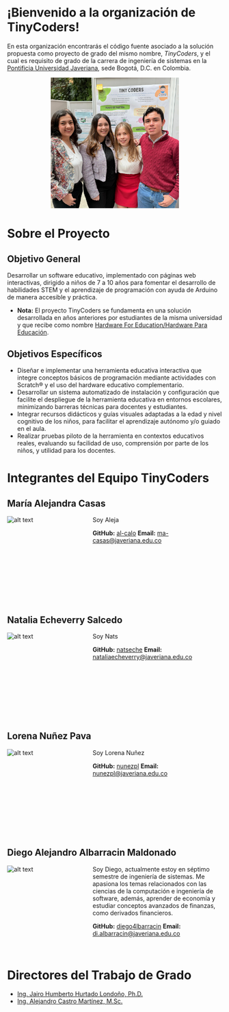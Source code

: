 # ¡Bienvenido a la organización de TinyCoders!
En esta organización encontrarás el código fuente asociado a la solución propuesta como proyecto de grado del mismo nombre, _TinyCoders_, y el cual es requisito de grado de la carrera de ingeniería de sistemas en la [Pontificia Universidad Javeriana](https://www.javeriana.edu.co/inicio), sede Bogotá, D.C. en Colombia. 

<div align="center">
  <img src="https://github.com/TinyCodersPUJ/.github/blob/main/profile/equipo.jpg?raw=true" alt="Equipo de TinyCoders" width=300/>
</div>

# Sobre el Proyecto
## Objetivo General
Desarrollar un software educativo, implementado con páginas web interactivas, dirigido a niños de 7 a 10 años para fomentar el desarrollo de habilidades STEM y el aprendizaje de programación con ayuda de Arduino de manera accesible y práctica. 
- **Nota:** El proyecto TinyCoders se fundamenta en una solución desarrollada en años anteriores por estudiantes de la misma universidad y que recibe como nombre [Hardware For Education/Hardware Para Educación](https://github.com/Hardware-For-Education).

## Objetivos Específicos 
- Diseñar e implementar una herramienta educativa interactiva que integre conceptos básicos de programación mediante actividades con Scratch® y el uso del hardware educativo complementario.
- Desarrollar un sistema automatizado de instalación y configuración que facilite el despliegue de la herramienta educativa en entornos escolares, minimizando barreras técnicas para docentes y estudiantes.
- Integrar recursos didácticos y guías visuales adaptadas a la edad y nivel cognitivo de los niños, para facilitar el aprendizaje autónomo y/o guiado en el aula.
- Realizar pruebas piloto de la herramienta en contextos educativos reales, evaluando su facilidad de uso, comprensión por parte de los niños, y utilidad para los docentes. 

# Integrantes del Equipo TinyCoders
## María Alejandra Casas
<img src="https://media.licdn.com/dms/image/v2/D5603AQGs5y3nJLDOKA/profile-displayphoto-scale_400_400/B56ZkXiXjQG0Ag-/0/1757036514456?e=1759968000&v=beta&t=DR6pUS6AQ_uvanJGrHDrWFVfoAEiRD0vf23NRE8LepU" align="left" alt="alt text" title="imagenDiego" height="200px" width="200px"/>
Soy Aleja


 **GitHub:** [al-calo](https://github.com/al-calo)
 **Email:** ma-casas@javeriana.edu.co
<br clear="left"/>


## Natalia Echeverry Salcedo
<img src="https://media.licdn.com/dms/image/v2/D5603AQGDj9h-p4w9yQ/profile-displayphoto-shrink_800_800/B56ZU5oopLHsAc-/0/1740428710155?e=1759968000&v=beta&t=UdsHVcvt5n05XtGg7G1q_SzQxUZ3lwr4VxhnbFKqEzg" align="left" alt="alt text" title="imagenDiego" height="200px" width="200px"/>
Soy Nats


 **GitHub:** [natseche](https://github.com/natseche)
 **Email:** nataliaecheverry@javeriana.edu.co 
<br clear="left"/>

## Lorena Nuñez Pava
<img src="https://media.licdn.com/dms/image/v2/D4E03AQFcxUUrcPIDVw/profile-displayphoto-shrink_800_800/profile-displayphoto-shrink_800_800/0/1727650178488?e=1759968000&v=beta&t=2gX5FxskPpGnNPvXzm9ldlEeaGL-yLAh623gcf017Q4" align="left" alt="alt text" title="imagenDiego" height="200px" width="200px"/>
Soy Lorena Nuñez


 **GitHub:** [nunezpl](https://github.com/nunezpl)
 **Email:** nunezpl@javeriana.edu.co
<br clear="left"/>


## Diego Alejandro Albarracin Maldonado
<img src="https://media.licdn.com/dms/image/v2/D4E03AQHfxZR5n0om8g/profile-displayphoto-scale_400_400/B4EZimfF7NGcAk-/0/1755139826475?e=1759968000&v=beta&t=HwwwcHCXCbz_lpbv31AhkgH8As0tsni6mY5RZUNVfZQ" align="left" alt="alt text" title="imagenDiego" height="200px" width="200px"/>
Soy Diego, actualmente estoy en séptimo semestre de ingeniería de sistemas. Me apasiona los temas relacionados con las ciencias de la computación e ingeniería de software, además, aprender de economía y estudiar conceptos avanzados de finanzas, como derivados financieros.

 **GitHub:** [diego4lbarracin](https://github.com/diego4lbarracin)
 **Email:** di.albarracin@javeriana.edu.co
<br clear="left"/>

# Directores del Trabajo de Grado
- [Ing. Jairo Humberto Hurtado Londoño, Ph.D.](https://ingenieria.javeriana.edu.co/en/w/departamento-de-ingenier%C3%ADa-electr%C3%B3nica-profesores-9)
- [Ing. Alejandro Castro Martínez, M.Sc.](https://www.linkedin.com/in/akamiz96/?originalSubdomain=co)
